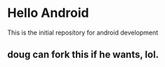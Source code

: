 # Hello Android

This is the initial repository for android development

## doug can fork this if he wants, lol.
